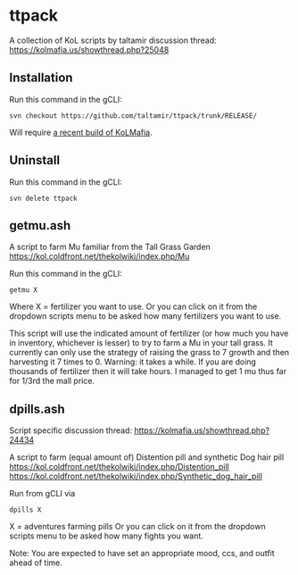 # ttpack
A collection of KoL scripts by taltamir
discussion thread: https://kolmafia.us/showthread.php?25048

## Installation

Run this command in the gCLI:
```
svn checkout https://github.com/taltamir/ttpack/trunk/RELEASE/
```
Will require [a recent build of KoLMafia](http://builds.kolmafia.us/job/Kolmafia/lastSuccessfulBuild/).

## Uninstall

Run this command in the gCLI:
```
svn delete ttpack
```

## getmu.ash
A script to farm Mu familiar from the Tall Grass Garden
https://kol.coldfront.net/thekolwiki/index.php/Mu

Run this command in the gCLI:
```
getmu X
```
Where X = fertilizer you want to use.
Or you can click on it from the dropdown scripts menu to be asked how many fertilizers you want to use.

This script will use the indicated amount of fertilizer (or how much you have in inventory, whichever is lesser) to try to farm a Mu in your tall grass. It currently can only use the strategy of raising the grass to 7 growth and then harvesting it 7 times to 0.
Warning: it takes a while. If you are doing thousands of fertilizer then it will take hours.
I managed to get 1 mu thus far for 1/3rd the mall price.

## dpills.ash
Script specific discussion thread: https://kolmafia.us/showthread.php?24434

A script to farm (equal amount of) Distention pill and synthetic Dog hair pill
https://kol.coldfront.net/thekolwiki/index.php/Distention_pill
https://kol.coldfront.net/thekolwiki/index.php/Synthetic_dog_hair_pill

Run from gCLI via
```
dpills X
```
X = adventures farming pills
Or you can click on it from the dropdown scripts menu to be asked how many fights you want.

Note: You are expected to have set an appropriate mood, ccs, and outfit ahead of time.
